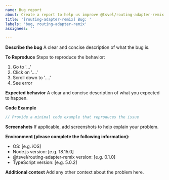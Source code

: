 ```yaml
---
name: Bug report
about: Create a report to help us improve @tsvel/routing-adapter-remix
title: '[routing-adapter-remix] Bug: '
labels: 'bug, routing-adapter-remix'
assignees: ''

---
```


**Describe the bug**
A clear and concise description of what the bug is.

**To Reproduce**
Steps to reproduce the behavior:
1. Go to '...'
2. Click on '....'
3. Scroll down to '....'
4. See error

**Expected behavior**
A clear and concise description of what you expected to happen.

**Code Example**
```typescript
// Provide a minimal code example that reproduces the issue
```

**Screenshots**
If applicable, add screenshots to help explain your problem.

**Environment (please complete the following information):**
 - OS: [e.g. iOS]
 - Node.js version: [e.g. 18.15.0]
 - @tsvel/routing-adapter-remix version: [e.g. 0.1.0]
 - TypeScript version: [e.g. 5.0.2]

**Additional context**
Add any other context about the problem here.

